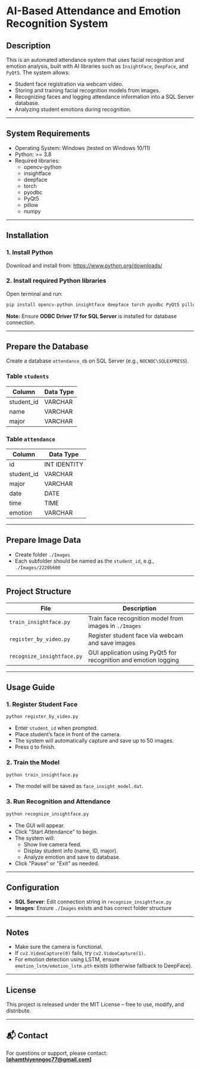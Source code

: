 
# AI-Based Attendance and Emotion Recognition System

## Description

This is an automated attendance system that uses facial recognition and emotion analysis, built with AI libraries such as `InsightFace`, `DeepFace`, and `PyQt5`. The system allows:

- Student face registration via webcam video.
- Storing and training facial recognition models from images.
- Recognizing faces and logging attendance information into a SQL Server database.
- Analyzing student emotions during recognition.

---

## System Requirements

- Operating System: Windows (tested on Windows 10/11)
- Python: >= 3.8
- Required libraries:
  - opencv-python
  - insightface
  - deepface
  - torch
  - pyodbc
  - PyQt5
  - pillow
  - numpy

---

## Installation

### 1. Install Python

Download and install from: https://www.python.org/downloads/

### 2. Install required Python libraries

Open terminal and run:

```bash
pip install opencv-python insightface deepface torch pyodbc PyQt5 pillow numpy
```

**Note:** Ensure **ODBC Driver 17 for SQL Server** is installed for database connection.

---

## Prepare the Database

Create a database `attendance_db` on SQL Server (e.g., `NOCNOC\SQLEXPRESS`).

### Table `students`

| Column      | Data Type |
|-------------|------------|
| student_id  | VARCHAR    |
| name        | VARCHAR    |
| major       | VARCHAR    |

### Table `attendance`

| Column      | Data Type |
|-------------|------------|
| id          | INT IDENTITY |
| student_id  | VARCHAR       |
| major       | VARCHAR       |
| date        | DATE          |
| time        | TIME          |
| emotion     | VARCHAR       |

---

## Prepare Image Data

- Create folder `./Images`
- Each subfolder should be named as the `student_id`, e.g., `./Images/22205600`

---

## Project Structure

| File | Description |
|------|-------------|
| `train_insightface.py` | Train face recognition model from images in `./Images` |
| `register_by_video.py` | Register student face via webcam and save images |
| `recognize_insightface.py` | GUI application using PyQt5 for recognition and emotion logging |

---

## Usage Guide

### 1. Register Student Face

```bash
python register_by_video.py
```

- Enter `student_id` when prompted.
- Place student’s face in front of the camera.
- The system will automatically capture and save up to 50 images.
- Press `Q` to finish.

### 2. Train the Model

```bash
python train_insightface.py
```

- The model will be saved as `face_insight_model.dat`.

### 3. Run Recognition and Attendance

```bash
python recognize_insightface.py
```

- The GUI will appear.
- Click "Start Attendance" to begin.
- The system will:
  - Show live camera feed.
  - Display student info (name, ID, major).
  - Analyze emotion and save to database.
- Click "Pause" or "Exit" as needed.

---

## Configuration

- **SQL Server**: Edit connection string in `recognize_insightface.py`
- **Images**: Ensure `./Images` exists and has correct folder structure

---

## Notes

- Make sure the camera is functional.
- If `cv2.VideoCapture(0)` fails, try `cv2.VideoCapture(1)`.
- For emotion detection using LSTM, ensure `emotion_lstm/emotion_lstm.pth` exists (otherwise fallback to DeepFace).

---

## License

This project is released under the MIT License – free to use, modify, and distribute.

---

## 📬 Contact

For questions or support, please contact: **[phamthiyenngoc77@gmail.com]**